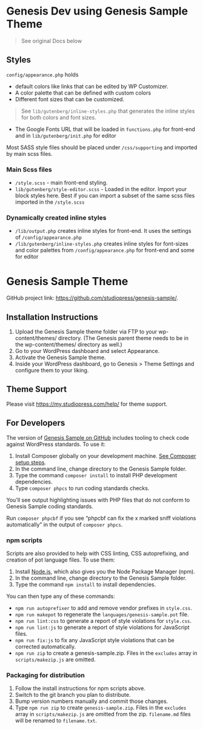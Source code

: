# Genesis Dev using Genesis Sample Theme
> See original Docs below

## Styles
`config/appearance.php` holds 
* default colors like links that can be edited by WP Customizer.  
* A color palette that can be defined with custom colors 
* Different font sizes that can be customized.
> See `lib/gutenberg/inline-styles.php` that generates the inline styles for both colors and font sizes.
* The Google Fonts URL that will be loaded in `functions.php` for front-end and in `lib/gutenberg/init.php` for editor

Most SASS style files should be placed under `/css/supporting` and imported by main scss files.
### Main Scss files
* `/style.scss` - main front-end styling.  
* `lib/gutenberg/style-editor.scss` - Loaded in the editor. Import your block styles here. Best if you can import a
subset of the same scss files imported in the `/style.scss` 

### Dynamically created inline styles
* `/lib/output.php` creates inline styles for front-end. It uses the settings of `/config/appearance.php`
* `/lib/gutenberg/inline-styles.php` creates inline styles for font-sizes and color palettes from `/config/appearance.php`
for front-end and some for editor



# Genesis Sample Theme

GitHub project link: https://github.com/studiopress/genesis-sample/.


## Installation Instructions

1. Upload the Genesis Sample theme folder via FTP to your wp-content/themes/ directory. (The Genesis parent theme needs to be in the wp-content/themes/ directory as well.)
2. Go to your WordPress dashboard and select Appearance.
3. Activate the Genesis Sample theme.
4. Inside your WordPress dashboard, go to Genesis > Theme Settings and configure them to your liking.

## Theme Support

Please visit https://my.studiopress.com/help/ for theme support.

## For Developers

The version of [Genesis Sample on GitHub](https://github.com/studiopress/genesis-sample/) includes tooling to check code against WordPress standards. To use it:

1. Install Composer globally on your development machine. [See Composer setup steps](https://getcomposer.org/doc/00-intro.md#downloading-the-composer-executable).
2. In the command line, change directory to the Genesis Sample folder.
3. Type the command `composer install` to install PHP development dependencies.
4. Type `composer phpcs` to run coding standards checks.

You'll see output highlighting issues with PHP files that do not conform to Genesis Sample coding standards.

Run `composer phpcbf` if you see “phpcbf can fix the x marked sniff violations automatically” in the output of `composer phpcs`.

### npm scripts

Scripts are also provided to help with CSS linting, CSS autoprefixing, and creation of pot language files. To use them:

1. Install [Node.js](https://nodejs.org/), which also gives you the Node Package Manager (npm).
2. In the command line, change directory to the Genesis Sample folder.
3. Type the command `npm install` to install dependencies.

You can then type any of these commands:

- `npm run autoprefixer` to add and remove vendor prefixes in `style.css`.
- `npm run makepot` to regenerate the `languages/genesis-sample.pot` file.
- `npm run lint:css` to generate a report of style violations for `style.css`.
- `npm run lint:js` to generate a report of style violations for JavaScript files.
- `npm run fix:js` to fix any JavaScript style violations that can be corrected automatically.
- `npm run zip` to create a genesis-sample.zip. Files in the `excludes` array in `scripts/makezip.js` are omitted.

### Packaging for distribution

1. Follow the install instructions for npm scripts above.
2. Switch to the git branch you plan to distribute.
3. Bump version numbers manually and commit those changes.
4. Type `npm run zip` to create `genesis-sample.zip`. Files in the `excludes` array in `scripts/makezip.js` are omitted from the zip. `filename.md` files will be renamed to `filename.txt`.
